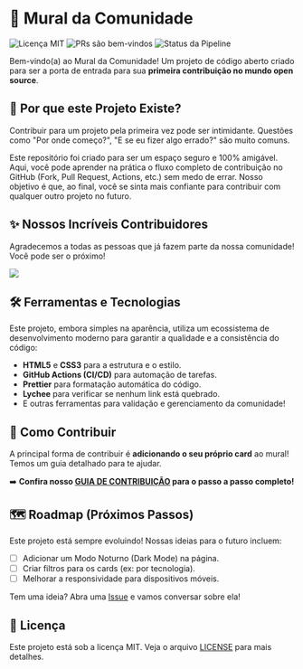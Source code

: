 # 👋 Mural da Comunidade

![Licença MIT](https://img.shields.io/badge/Licen%C3%A7a-MIT-blue.svg)
![PRs são bem-vindos](https://img.shields.io/badge/PRs-welcome-brightgreen.svg)
![Status da Pipeline](https://github.com/brenohp/mural-de-aprendizagem/actions/workflows/ci.yml/badge.svg)

Bem-vindo(a) ao Mural da Comunidade! Um projeto de código aberto criado para ser a porta de entrada para sua **primeira contribuição no mundo open source**.

## 💖 Por que este Projeto Existe?

Contribuir para um projeto pela primeira vez pode ser intimidante. Questões como "Por onde começo?", "E se eu fizer algo errado?" são muito comuns.

Este repositório foi criado para ser um espaço seguro e 100% amigável. Aqui, você pode aprender na prática o fluxo completo de contribuição no GitHub (Fork, Pull Request, Actions, etc.) sem medo de errar. Nosso objetivo é que, ao final, você se sinta mais confiante para contribuir com qualquer outro projeto no futuro.

## ✨ Nossos Incríveis Contribuidores

Agradecemos a todas as pessoas que já fazem parte da nossa comunidade! Você pode ser o próximo!

<a href="https://github.com/brenohp/mural-de-aprendizagem/graphs/contributors">
  <img src="https://contrib.rocks/image?repo=brenohp/mural-de-aprendizagem" />
</a>

## 🛠️ Ferramentas e Tecnologias

Este projeto, embora simples na aparência, utiliza um ecossistema de desenvolvimento moderno para garantir a qualidade e a consistência do código:

- **HTML5** e **CSS3** para a estrutura e o estilo.
- **GitHub Actions (CI/CD)** para automação de tarefas.
- **Prettier** para formatação automática do código.
- **Lychee** para verificar se nenhum link está quebrado.
- E outras ferramentas para validação e gerenciamento da comunidade!

## 🎯 Como Contribuir

A principal forma de contribuir é **adicionando o seu próprio card** ao mural! Temos um guia detalhado para te ajudar.

➡️ **Confira nosso [GUIA DE CONTRIBUIÇÃO](./CONTRIBUTING.md) para o passo a passo completo!**

## 🗺️ Roadmap (Próximos Passos)

Este projeto está sempre evoluindo! Nossas ideias para o futuro incluem:

- [ ] Adicionar um Modo Noturno (Dark Mode) na página.
- [ ] Criar filtros para os cards (ex: por tecnologia).
- [ ] Melhorar a responsividade para dispositivos móveis.

Tem uma ideia? Abra uma [Issue](https://github.com/brenohp/mural-de-aprendizagem/issues) e vamos conversar sobre ela!

## 📜 Licença

Este projeto está sob a licença MIT. Veja o arquivo [LICENSE](./LICENSE) para mais detalhes.
